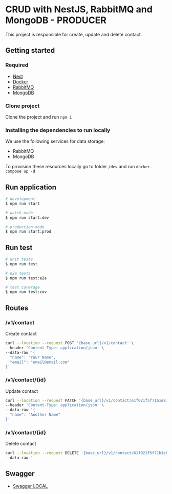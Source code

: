 # CRUD with NestJS, RabbitMQ and MongoDB - PRODUCER

This project is responsible for create, update and delete contact.

## Getting started


### Required

- [Nest](https://github.com/nestjs/nest)
- [Docker](https://www.docker.com/)
- [RabbitMQ](https://www.rabbitmq.com/)
- [MongoDB](https://www.mongodb.com/)

### Clone project 

Clone the project and run `npm i`

### Installing the dependencies to run locally

We use the following services for data storage:

- RabbitMQ
- MongoDB

To provision these resources locally go to folder `/dev` and run `docker-compose up -d`

## Run application


```bash
# development
$ npm run start

# watch mode
$ npm run start:dev

# production mode
$ npm run start:prod
```

## Run test

```bash
# unit tests
$ npm run test

# e2e tests
$ npm run test:e2e

# test coverage
$ npm run test:cov
```


## Routes


### /v1/contact
Create contact

```bash
curl --location --request POST '{base_url}/v1/contact' \
--header 'Content-Type: application/json' \
--data-raw '{
  "name": "Your Name",
  "email": "email@email.com"
}'
```

### /v1/contact/{id}
Update contact

```bash
curl --location --request PATCH '{base_url}/v1/contact/61f021f5f71b1e87605082c0' \
--header 'Content-Type: application/json' \
--data-raw '{
  "name": "Another Name"
}'
```

### /v1/contact/{id}
Delete contact

```bash
curl --location --request DELETE '{base_url}/v1/contact/61f021f5f71b1e87605082c0' \
--data-raw ''
```


## Swagger

- [Swagger LOCAL](http://localhost:3000/api)